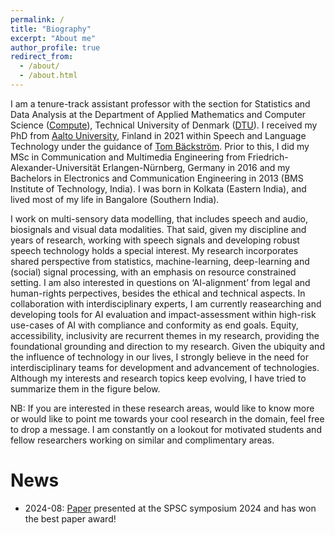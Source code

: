 ```yaml
---
permalink: /
title: "Biography"
excerpt: "About me"
author_profile: true
redirect_from:
  - /about/
  - /about.html
---
```



I am a tenure-track assistant professor with the section for Statistics and Data Analysis at the Department of Applied Mathematics and Computer Science ([Compute](https://www.compute.dtu.dk/)), Technical University of Denmark ([DTU](https://www.dtu.dk/)). I received my PhD from [Aalto University](https://www.aalto.fi/en), Finland in 2021 within Speech and Language Technology under the guidance of [Tom Bäckström](https://www.aalto.fi/en/people/tom-backstrom). Prior to this, I did my MSc in Communication and Multimedia Engineering from Friedrich-Alexander-Universität Erlangen-Nürnberg, Germany in 2016 and my Bachelors in Electronics and Communication Engineering in 2013 (BMS Institute of Technology, India). I was born in Kolkata (Eastern India), and lived most of my life in Bangalore (Southern India).

I work on multi-sensory data modelling, that includes speech and audio, biosignals and visual data modalities. That said, given my discipline and years of research, working with speech signals and developing robust speech technology holds a special interest. My research incorporates shared perspective from statistics, machine-learning, deep-learning and (social) signal processing, with an emphasis on resource constrained setting. I am also interested in questions on ‘AI-alignment’ from legal and human-rights perpectives, besides the ethical and technical aspects. In collaboration with interdisciplinary experts, I am currently reasearching and developing tools for AI evaluation and impact-assessment within high-risk use-cases of AI with compliance and conformity as end goals. Equity, accessibility, inclusivity are recurrent themes in my research, providing the foundational grounding and direction to my research. Given the ubiquity and the influence of technology in our lives, I strongly believe in the need for interdisciplinary teams for development and advancement of technologies. Although my interests and research topics keep evolving, I have tried to summarize them in the figure below.

NB: If you are interested in these research areas, would like to know more or would like to point me towards your cool research in the domain, feel free to drop a message. I am constantly on a lookout for motivated students and fellow researchers working on similar and complimentary areas.
<!--
<br>
<center><img src="/images/about_me_09_04.png" style="width:95%; border-radius: 8px"></center>
<br>
-->

News
======
* 2024-08: [Paper](https://arxiv.org/abs/2408.15391) presented at the SPSC symposium 2024 and has won the best paper award!
